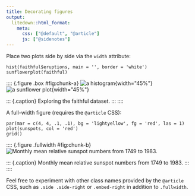 ```yaml
---
title: Decorating figures
output:
  litedown::html_format:
    meta:
      css: ["@default", "@article"]
      js: ["@sidenotes"]
---
```


Place two plots side by side via the `width` attribute:

``` {.r}
hist(faithful$eruptions, main = '', border = 'white')
sunflowerplot(faithful)
```

:::: {.figure .box #fig:chunk-a}
![a histogram](<009-option-figure-decoration__files/chunk-a-1.png>){width="45%"}
![a sunflower plot](<009-option-figure-decoration__files/chunk-a-2.png>){width="45%"}


::: {.caption}
[](#@fig:chunk-a)
Exploring the faithful dataset.
:::
::::

A full-width figure (requires the `@article` CSS):

``` {.r}
par(mar = c(4, 4, .1, .1), bg = 'lightyellow', fg = 'red', las = 1)
plot(sunspots, col = 'red')
grid()
```

:::: {.figure .fullwidth #fig:chunk-b}
![Monthly mean relative sunspot numbers from 1749 to 1983.](<009-option-figure-decoration__files/chunk-b-1.png>)


::: {.caption}
[](#@fig:chunk-b)
Monthly mean relative sunspot numbers from 1749 to 1983.
:::
::::

Feel free to experiment with other class names provided by the `@article` CSS, such as `.side .side-right` or `.embed-right` in addition to `.fullwidth`.

